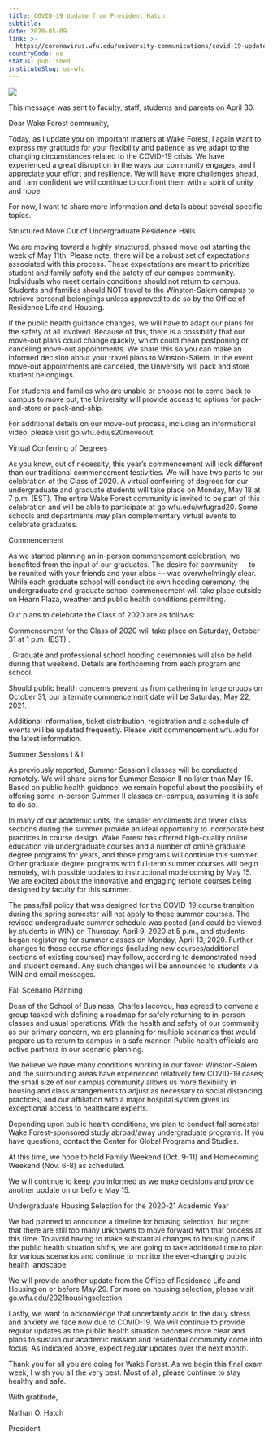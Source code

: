 ```yaml
---
title: COVID-19 Update from President Hatch
subtitle: 
date: 2020-05-09
link: >-
  https://coronavirus.wfu.edu/university-communications/covid-19-update-from-president-hatch-3/
countryCode: us
status: published
instituteSlug: us-wfu
---
```

![](https://coronavirus.wfu.edu/wp-content/themes/foundation_main/favicon.ico)

This message was sent to faculty, staff, students and parents on April 30.

Dear Wake Forest community,

Today, as I update you on important matters at Wake Forest, I again want to express my gratitude for your flexibility and patience as we adapt to the changing circumstances related to the COVID-19 crisis. We have experienced a great disruption in the ways our community engages, and I appreciate your effort and resilience. We will have more challenges ahead, and I am confident we will continue to confront them with a spirit of unity and hope.

For now, I want to share more information and details about several specific topics.

Structured Move Out of Undergraduate Residence Halls

We are moving toward a highly structured, phased move out starting the week of May 11th. Please note, there will be a robust set of expectations associated with this process. These expectations are meant to prioritize student and family safety and the safety of our campus community. Individuals who meet certain conditions should not return to campus. Students and families should NOT travel to the Winston-Salem campus to retrieve personal belongings unless approved to do so by the Office of Residence Life and Housing.

If the public health guidance changes, we will have to adapt our plans for the safety of all involved. Because of this, there is a possibility that our move-out plans could change quickly, which could mean postponing or canceling move-out appointments. We share this so you can make an informed decision about your travel plans to Winston-Salem. In the event move-out appointments are canceled, the University will pack and store student belongings.

For students and families who are unable or choose not to come back to campus to move out, the University will provide access to options for pack-and-store or pack-and-ship.

For additional details on our move-out process, including an informational video, please visit go.wfu.edu/s20moveout.

Virtual Conferring of Degrees

As you know, out of necessity, this year’s commencement will look different than our traditional commencement festivities. We will have two parts to our celebration of the Class of 2020. A virtual conferring of degrees for our undergraduate and graduate students will take place on Monday, May 18 at 7 p.m. (EST). The entire Wake Forest community is invited to be part of this celebration and will be able to participate at go.wfu.edu/wfugrad20. Some schools and departments may plan complementary virtual events to celebrate graduates.

Commencement

As we started planning an in-person commencement celebration, we benefited from the input of our graduates. The desire for community — to be reunited with your friends and your class — was overwhelmingly clear. While each graduate school will conduct its own hooding ceremony, the undergraduate and graduate school commencement will take place outside on Hearn Plaza, weather and public health conditions permitting.

Our plans to celebrate the Class of 2020 are as follows:

Commencement for the Class of 2020 will take place on Saturday, October 31 at 1 p.m. (EST) .

. Graduate and professional school hooding ceremonies will also be held during that weekend. Details are forthcoming from each program and school.

Should public health concerns prevent us from gathering in large groups on October 31, our alternate commencement date will be Saturday, May 22, 2021.

Additional information, ticket distribution, registration and a schedule of events will be updated frequently. Please visit commencement.wfu.edu for the latest information.

Summer Sessions I & II

As previously reported, Summer Session I classes will be conducted remotely. We will share plans for Summer Session II no later than May 15. Based on public health guidance, we remain hopeful about the possibility of offering some in-person Summer II classes on-campus, assuming it is safe to do so.

In many of our academic units, the smaller enrollments and fewer class sections during the summer provide an ideal opportunity to incorporate best practices in course design. Wake Forest has offered high-quality online education via undergraduate courses and a number of online graduate degree programs for years, and those programs will continue this summer. Other graduate degree programs with full-term summer courses will begin remotely, with possible updates to instructional mode coming by May 15. We are excited about the innovative and engaging remote courses being designed by faculty for this summer.

The pass/fail policy that was designed for the COVID-19 course transition during the spring semester will not apply to these summer courses. The revised undergraduate summer schedule was posted (and could be viewed by students in WIN) on Thursday, April 9, 2020 at 5 p.m., and students began registering for summer classes on Monday, April 13, 2020. Further changes to those course offerings (including new courses/additional sections of existing courses) may follow, according to demonstrated need and student demand. Any such changes will be announced to students via WIN and email messages.

Fall Scenario Planning

Dean of the School of Business, Charles Iacovou, has agreed to convene a group tasked with defining a roadmap for safely returning to in-person classes and usual operations. With the health and safety of our community as our primary concern, we are planning for multiple scenarios that would prepare us to return to campus in a safe manner. Public health officials are active partners in our scenario planning.

We believe we have many conditions working in our favor: Winston-Salem and the surrounding areas have experienced relatively few COVID-19 cases; the small size of our campus community allows us more flexibility in housing and class arrangements to adjust as necessary to social distancing practices; and our affiliation with a major hospital system gives us exceptional access to healthcare experts.

Depending upon public health conditions, we plan to conduct fall semester Wake Forest-sponsored study abroad/away undergraduate programs. If you have questions, contact the Center for Global Programs and Studies.

At this time, we hope to hold Family Weekend (Oct. 9-11) and Homecoming Weekend (Nov. 6-8) as scheduled.

We will continue to keep you informed as we make decisions and provide another update on or before May 15.

Undergraduate Housing Selection for the 2020-21 Academic Year

We had planned to announce a timeline for housing selection, but regret that there are still too many unknowns to move forward with that process at this time. To avoid having to make substantial changes to housing plans if the public health situation shifts, we are going to take additional time to plan for various scenarios and continue to monitor the ever-changing public health landscape.

We will provide another update from the Office of Residence Life and Housing on or before May 29. For more on housing selection, please visit go.wfu.edu/2021housingselection.

Lastly, we want to acknowledge that uncertainty adds to the daily stress and anxiety we face now due to COVID-19. We will continue to provide regular updates as the public health situation becomes more clear and plans to sustain our academic mission and residential community come into focus. As indicated above, expect regular updates over the next month.

Thank you for all you are doing for Wake Forest. As we begin this final exam week, I wish you all the very best. Most of all, please continue to stay healthy and safe.

With gratitude,

Nathan O. Hatch

President